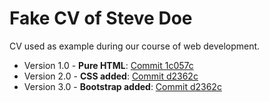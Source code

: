 # Fake CV of Steve Doe
CV used as example during our course of web development.

  - Version 1.0 - **Pure HTML**: [Commit 1c057c](../../commit/1c057c918896ce78e04a9c6ca5f299771b02f5cb)
  - Version 2.0 - **CSS added**: [Commit d2362c](../../commit/d236b2c34ece8ce473aebc01e13c83fa2ab17fda)
  - Version 3.0 - **Bootstrap added**: [Commit d2362c](../../commit/a2fc1b170ba2bf9b51c66afef18d0d40d84816eb)
  

